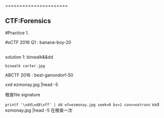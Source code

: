 ======================

CTF:Forensics
----------------------


#Practice 1.

#sCTF 2016 Q1 : banana-boy-20<br /><br />

solution 1: binwalk&&dd

`
binwalk carter.jpg
`






ABCTF 2016 : best-ganondorf-50

xxd ezmonay.jpg |head -5

檢查file signature

`
printf '\xdd\xd8\xff' | dd of=ezmonay.jpg seek=0 bs=1 conv=notrunc
`
xxd ezmonay.jpg |head -5
在檢查一次

